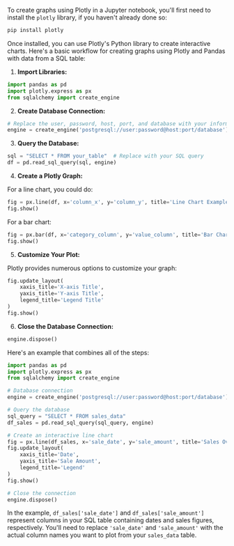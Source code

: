 To create graphs using Plotly in a Jupyter notebook, you'll first need to install the `plotly` library, if you haven't already done so:

```sh
pip install plotly
```

Once installed, you can use Plotly's Python library to create interactive charts. Here's a basic workflow for creating graphs using Plotly and Pandas with data from a SQL table:

1. **Import Libraries:**

```python
import pandas as pd
import plotly.express as px
from sqlalchemy import create_engine
```

2. **Create Database Connection:**

```python
# Replace the user, password, host, port, and database with your information
engine = create_engine('postgresql://user:password@host:port/database')
```

3. **Query the Database:**

```python
sql = "SELECT * FROM your_table"  # Replace with your SQL query
df = pd.read_sql_query(sql, engine)
```

4. **Create a Plotly Graph:**

For a line chart, you could do:

```python
fig = px.line(df, x='column_x', y='column_y', title='Line Chart Example')
fig.show()
```

For a bar chart:

```python
fig = px.bar(df, x='category_column', y='value_column', title='Bar Chart Example')
fig.show()
```

5. **Customize Your Plot:**

Plotly provides numerous options to customize your graph:

```python
fig.update_layout(
    xaxis_title='X-axis Title',
    yaxis_title='Y-axis Title',
    legend_title='Legend Title'
)
fig.show()
```

6. **Close the Database Connection:**

```python
engine.dispose()
```

Here's an example that combines all of the steps:

```python
import pandas as pd
import plotly.express as px
from sqlalchemy import create_engine

# Database connection
engine = create_engine('postgresql://user:password@host:port/database')

# Query the database
sql_query = "SELECT * FROM sales_data"
df_sales = pd.read_sql_query(sql_query, engine)

# Create an interactive line chart
fig = px.line(df_sales, x='sale_date', y='sale_amount', title='Sales Over Time')
fig.update_layout(
    xaxis_title='Date',
    yaxis_title='Sale Amount',
    legend_title='Legend'
)
fig.show()

# Close the connection
engine.dispose()
```

In the example, `df_sales['sale_date']` and `df_sales['sale_amount']` represent columns in your SQL table containing dates and sales figures, respectively. You'll need to replace `'sale_date'` and `'sale_amount'` with the actual column names you want to plot from your `sales_data` table.
